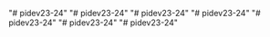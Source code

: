 "# pidev23-24" 
"# pidev23-24" 
"# pidev23-24" 
"# pidev23-24" 
"# pidev23-24" 
"# pidev23-24" 
"# pidev23-24" 
